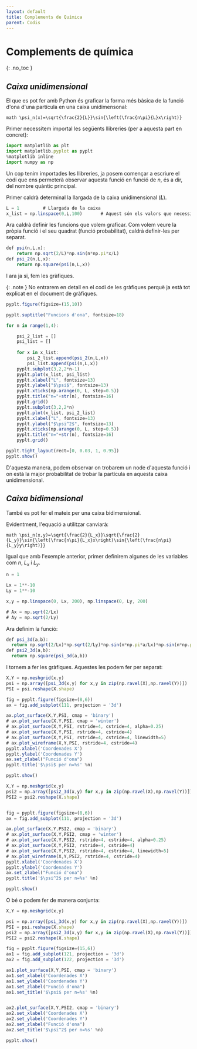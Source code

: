 ```yaml
---
layout: default
title: Complements de Química
parent: Codis
---
```


# Complements de química
{: .no_toc }

## ***Caixa unidimensional***

El que es pot fer amb Python és graficar la forma més bàsica de la funció d'ona d'una partícula en una caixa unidimensonal:

```math \psi_n(x)=\sqrt{\frac{2}{L}}\sin{\left(\frac{n\pi}{L}x\right)} ```

Primer necessitem importal les següents llibreries (per a aquesta part en concret):

```js
import matplotlib as plt
import matplotlib.pyplot as pyplt
%matplotlib inline
import numpy as np
```

Un cop tenim importades les llibreries, ja posem començar a escriure el codi que ens permeterà observar aquesta funció en funció de *n*, és a dir, del nombre quàntic principal.

Primer caldrà determinal la llargada de la caixa unidimensional (***L***).

```js
L = 1         # Llargada de la caixa
x_list = np.linspace(0,L,100)       # Aquest són els valors que necessitem per a poder fer les gràfiques
```

Ara caldrà definir les funcions que volem graficar. Com volem veure la pròpia funció i el seu quadrat (funció probabilitat), caldrà definir-les per separat.

```js
def psi(n,L,x):
    return np.sqrt(2/L)*np.sin(n*np.pi*x/L)
def psi_2(n,L,x):
    return np.square(psi(n,L,x))
```

I ara ja si, fem les gràfiques.

{: .note }
No entrarem en detall en el codi de les gràfiques perquè ja està tot explicat en el document de gràfiques.

```js
pyplt.figure(figsize=(15,10))

pyplt.suptitle("Funcions d'ona", fontsize=18)

for n in range(1,4):

    psi_2_list = []
    psi_list = []
    
    for x in x_list:
        psi_2_list.append(psi_2(n,L,x))
        psi_list.append(psi(n,L,x))
    pyplt.subplot(3,2,2*n-1)
    pyplt.plot(x_list, psi_list)
    pyplt.xlabel("L", fontsize=13)
    pyplt.ylabel("$\psi$", fontsize=13)
    pyplt.xticks(np.arange(0, L, step=0.5))
    pyplt.title("n="+str(n), fontsize=16)
    pyplt.grid()
    pyplt.subplot(3,2,2*n)
    pyplt.plot(x_list, psi_2_list)
    pyplt.xlabel("L", fontsize=13)
    pyplt.ylabel("$\psi^2$", fontsize=13)
    pyplt.xticks(np.arange(0, L, step=0.5))
    pyplt.title("n="+str(n), fontsize=16)
    pyplt.grid()

pyplt.tight_layout(rect=[0, 0.03, 1, 0.95])
pyplt.show()
```

D'aquesta manera, podem observar on trobarem un node d'aquesta funció i on està la major probabilitat de trobar la partícula en aquesta caixa unidimensional.

## ***Caixa bidimensional***
També es pot fer el mateix per una caixa bidimensional.

Evidentment, l'equació a utilitzar canviarà:

```math \psi_n(x,y)=\sqrt{\frac{2}{L_x}}\sqrt{\frac{2}{L_y}}\sin{\left(\frac{n\pi}{L_x}x\right)\sin{\left(\frac{n\pi}{L_y}y\right)}} ```

Igual que amb l'exemple anterior, primer definirem algunes de les variables com $n$, $L_x$ i $L_y$.

```js
n = 1

Lx = 1**-10
Ly = 1**-10

x,y = np.linspace(0, Lx, 200), np.linspace(0, Ly, 200)

# Ax = np.sqrt(2/Lx)
# Ay = np.sqrt(2/Ly)
```

Ara definim la funció:

```js
def psi_3d(a,b):
  return np.sqrt(2/Lx)*np.sqrt(2/Ly)*np.sin(n*np.pi*a/Lx)*np.sin(n*np.pi*b/Ly)
def psi2_3d(a,b):
  return np.square(psi_3d(a,b))
```

I tornem a fer les gràfiques. Aquestes les podem fer per separat:

```js
X,Y = np.meshgrid(x,y)
psi = np.array([psi_3d(x,y) for x,y in zip(np.ravel(X),np.ravel(Y))])
PSI = psi.reshape(X.shape)

fig = pyplt.figure(figsize=(8,6))
ax = fig.add_subplot(111, projection = '3d')

ax.plot_surface(X,Y,PSI, cmap = 'binary')
# ax.plot_surface(X,Y,PSI, cmap = 'winter')
# ax.plot_surface(X,Y,PSI, rstride=4, cstride=4, alpha=0.25)
# ax.plot_surface(X,Y,PSI, rstride=4, cstride=4)
# ax.plot_surface(X,Y,PSI, rstride=4, cstride=4, linewidth=5)
# ax.plot_wireframe(X,Y,PSI, rstride=4, cstride=4)
pyplt.xlabel('Coordenades X')
pyplt.ylabel('Coordenades Y')
ax.set_zlabel("Funció d'ona")
pyplt.title('$\psi$ per n=%s' %n)

pyplt.show()
```

```js
X,Y = np.meshgrid(x,y)
psi2 = np.array([psi2_3d(x,y) for x,y in zip(np.ravel(X),np.ravel(Y))])
PSI2 = psi2.reshape(X.shape)


fig = pyplt.figure(figsize=(8,6))
ax = fig.add_subplot(111, projection = '3d')

ax.plot_surface(X,Y,PSI2, cmap = 'binary')
# ax.plot_surface(X,Y,PSI2, cmap = 'winter')
# ax.plot_surface(X,Y,PSI2, rstride=4, cstride=4, alpha=0.25)
# ax.plot_surface(X,Y,PSI2, rstride=4, cstride=4)
# ax.plot_surface(X,Y,PSI2, rstride=4, cstride=4, linewidth=5)
# ax.plot_wireframe(X,Y,PSI2, rstride=4, cstride=4)
pyplt.xlabel('Coordenades X')
pyplt.ylabel('Coordenades Y')
ax.set_zlabel("Funció d'ona")
pyplt.title('$\psi^2$ per n=%s' %n)

pyplt.show()
```

O bé o podem fer de manera conjunta:

```js
X,Y = np.meshgrid(x,y)

psi = np.array([psi_3d(x,y) for x,y in zip(np.ravel(X),np.ravel(Y))])
PSI = psi.reshape(X.shape)
psi2 = np.array([psi2_3d(x,y) for x,y in zip(np.ravel(X),np.ravel(Y))])
PSI2 = psi2.reshape(X.shape)

fig = pyplt.figure(figsize=(15,6))
ax1 = fig.add_subplot(121, projection = '3d')
ax2 = fig.add_subplot(122, projection = '3d')

ax1.plot_surface(X,Y,PSI, cmap = 'binary')
ax1.set_xlabel('Coordenades X')
ax1.set_ylabel('Coordenades Y')
ax1.set_zlabel("Funció d'ona")
ax1.set_title('$\psi$ per n=%s' %n)


ax2.plot_surface(X,Y,PSI2, cmap = 'binary')
ax2.set_xlabel('Coordenades X')
ax2.set_ylabel('Coordenades Y')
ax2.set_zlabel("Funció d'ona")
ax2.set_title('$\psi^2$ per n=%s' %n)

pyplt.show()
```
